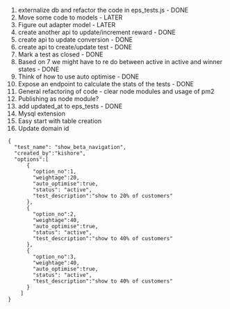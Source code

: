 1. externalize db and refactor the code in eps_tests.js - DONE
2. Move some code to models - LATER
3. Figure out adapter model - LATER
4. create another api to update/increment reward - DONE
5. create api to update conversion - DONE
6. create api to create/update test - DONE
7. Mark a test as closed - DONE
8. Based on 7 we might have to re do between active in active and winner states - DONE
9. Think of how to use auto optimise - DONE
10. Expose an endpoint to calculate the stats of the tests - DONE
11. General refactoring of code - clear node modules and usage of pm2
12. Publishing as node module?
13. add updated_at to eps_tests - DONE
14. Mysql extension
15. Easy start with table creation
16. Update domain id

```
{
  "test_name": "show_beta_navigation",
  "created_by":"kishore",
  "options":[
      {
        "option_no":1,
        "weightage":20,
        "auto_optimise":true,
        "status": "active",
        "test_description":"show to 20% of customers"
      },
      {
        "option_no":2,
        "weightage":40,
        "auto_optimise":true,
        "status": "active",
        "test_description":"show to 40% of customers"
      },
      {
        "option_no":3,
        "weightage":40,
        "auto_optimise":true,
        "status": "active",
        "test_description":"show to 40% of customers"
      }
    ]
}
```

